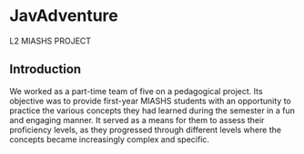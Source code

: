 # JavAdventure
L2 MIASHS PROJECT
## Introduction
We worked as a part-time team of five on a pedagogical project. Its objective was to provide first-year MIASHS students with an opportunity to practice the various concepts they had learned during the semester in a fun and engaging manner. It served as a means for them to assess their proficiency levels, as they progressed through different levels where the concepts became increasingly complex and specific. 
